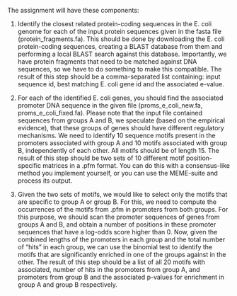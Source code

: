 The assignment will have these components:

1. Identify the closest related protein-coding sequences in the E. coli genome for each of the input protein sequences given in the fasta file (protein_fragments.fa). This should be done by downloading the E. coli protein-coding sequences, creating a BLAST database from them and performing a local BLAST search against this database. Importantly, we have protein fragments that need to be matched against DNA sequences, so we have to do something to make this compatible. The result of this step should be a comma-separated list containing: input sequence id, best matching E. coli gene id and the associated e-value.

2. For each of the identified E. coli genes, you should find the associated promoter DNA sequence in the given file (proms_e_coli_new.fa, proms_e_coli_fixed.fa). Please note that the input file contained sequences from groups A and B,  we speculate (based on the empirical evidence), that these groups of genes should have different regulatory mechanisms. We need to identify 10 sequence motifs present in the promoters associated with group A and 10 motifs associated with group B, independently of each other. All motifs should be of length 15. The result of this step should be two sets of 10 different motif position-specific matrices in a .pfm format. You can do this with a consensus-like method you implement yourself, or you can use the MEME-suite and process its output.

3. Given the two sets of motifs, we would like to select only the motifs that are specific to group A or group B. For this, we need to compute the occurrences of the motifs from .pfm in promoters from both groups. For this purpose, we should scan the promoter sequences of genes from groups A and B, and obtain a number of positions in these promoter sequences that have a log-odds score higher than 0. Now, given the combined lengths of the promoters in each group and the total number of “hits” in each group, we can use the binomial test to identify the motifs that are significantly enriched in one of the groups against in the other. The result of this step should be a list of all 20 motifs with associated, number of hits in the promoters from group A, and promoters from group B and the associated p-values for enrichment in group A and group B respectively.
